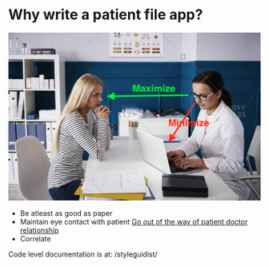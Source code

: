# Why write a patient file app?

![eye contact](./images/maintain-eye-contact-with-patient.png)


* Be atleast as good as paper
* Maintain eye contact with patient
    [Go out of the way of patient doctor relationship](https://khn.org/news/death-by-a-thousand-clicks/)
* Correlate 

Code level documentation is at: /styleguidist/

